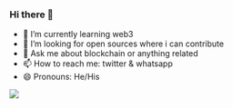 ### Hi there 👋


- 🌱 I’m currently learning web3
- 🤔 I’m looking for open sources where i can contribute
- 💬 Ask me about blockchain  or anything related
- 📫 How to reach me: twitter & whatsapp
- 😄 Pronouns: He/His

<img src="https://github-readme-stats.vercel.app/api?username=Derick1530&&show_icons=true&title_color=ffffff&icon_color=bb2acf&text_color=daf7dc&bg_color=151515"/>
